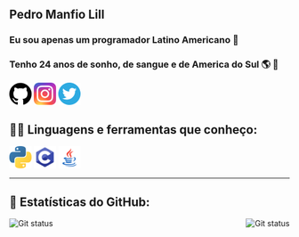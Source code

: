 <h2>Pedro Manfio Lill</h2>
<h3>Eu sou apenas um programador Latino Americano 🎵 </h3>
<h3>Tenho 24 anos de sonho, de sangue e de America do Sul 🌎  🎵 </h3>

[<img src="./github.png" width="40" height="40">](https://github.com/pedro-lill)
[<img src="./insta.png" width="40" height="40">](https://www.instagram.com/pedro_manfio_/)
[<img src="./twitter.png" width="40" height="40">](https://twitter.com/PedroManfioLill)


## 👨‍💻 Linguagens e ferramentas que conheço:

[<img src="./python.png" width="40" height="40" title="Python" alt=Python>](https://www.python.org/)
[<img src="./c.png" width="40" height="40" title="C" alt=C>](https://www.learn-c.org/)
[<img src="./java.png" width="40" height="40" title="Java" alt=Java>](https://www.java.com/pt-BR/)

<hr>

## 🧮 Estatísticas do GitHub:

<img src="https://github-readme-stats.vercel.app/api?username=pedro-lill&show_icons=true&hide_border=true&theme=dark"
alt = "Git status"
title="Meu status do github"
style = "float: right; margin-left: 0px;" />
<img src="https://github-readme-stats.vercel.app/api/top-langs/?username=pedro-lill&layout=compact&hide_border=true&theme=dark"
     alt = "Git status" 
     title ="As linguagens que eu mais uso"
     style = "float: left; margin-right: 0px;" />
